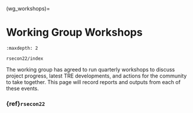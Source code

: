 (wg_workshops)=

# Working Group Workshops

```{toctree}
:maxdepth: 2

rsecon22/index
```

The working group has agreed to run quarterly workshops to discuss project progress, latest TRE developments, and actions for the community to take together. This page will record reports and outputs from each of these events.

### {ref}`rsecon22`
